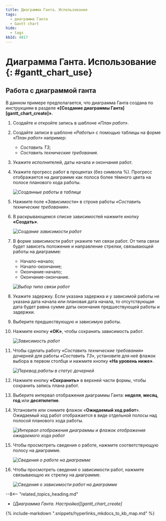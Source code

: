 ```yaml
---
title: Диаграмма Ганта. Использование
tags:
  - диаграмма Ганта
  - Gantt chart
hide:
  - tags
kbId: 4817
---
```


# Диаграмма Ганта. Использование {: #gantt_chart_use}

## Работа с диаграммой ганта

В данном примере предполагается, что диаграмма Ганта создана по инструкциям в разделе **«[Создание диаграммы Ганта][gantt_chart_create]»**.

1. Создайте и откройте запись в шаблоне _«План работ»_.
2. Создайте записи в шаблоне _«Работы»_ с помощью таблицы на форме _«План работ»_ например:

    * _Составить ТЗ_;
    * _Составить технические требования_.

3. Укажите исполнителей, даты начала и окончания работ.
4. Укажите прогресс работ в процентах (без символа %). Прогресс отображается на диаграмме как полоса более тёмного цвета на полосе планового хода работы.

    _![Созданные работы в таблице](img/using_gantt_chart_example_works.png)_

5. Нажмите поле _«Зависимости»_ в строке работы _«Составить технические требования»_.
6. В раскрывающемся списке зависимостей нажмите кнопку **«Создать»**.

    _![Создание зависимости работ](img/using_gantt_chart_example_create_dependency.png)_

7. В форме зависимости работ укажите тип связи работ. От типа связи будет зависеть положение и направление стрелки, связывающей работы на диаграмме:

    * Начало-начало;
    * Начало-окончание;
    * Окончание-начало;
    * Окончание-окончание.

    _![Выбор типа связи работ](img/using_gantt_chart_link_types.png)_

8. Укажите задержку. Если указана задержка и у зависимой работы не указана дата начала или плановая дата начала, то отсутствующая дата будет равна сумме даты окончания предшествующей работы и задержки.
9. Выберите предшествующую и зависимую работы.
10. Нажмите кнопку **«OK»**, чтобы сохранить зависимость работ.

    _![Зависимость работ](img/using_gantt_chart_dependency_example.png)_

11. Чтобы сделать работу _«Составить технические требования»_ дочерней для работы _«Составить ТЗ»_, установите для неё флажок выбора в первом столбце и нажмите кнопку **«На уровень ниже»**.

    _![Перевод работы в статус дочерней](img/using_gantt_chart_child_work_example.png)_

12. Нажмите кнопку **«Сохранить»** в верхней части формы, чтобы сохранить запись плана работ.
13. Выберите интервал отображения диаграммы Ганта: **неделя**, **месяц**, **год** или **десятилетие**.
14. Установите или снимите флажок «**Ожидаемый ход работ**». Ожидаемый ход работ отображается в виде отдельной полосы над полосой планового хода работы.

    _![Интервал отображения диаграммы и флажок отображения ожидаемого хода работ](img/using_gantt_chart_interval.png)_

15. Чтобы просмотреть сведения о работе, нажмите соответствующую полосу на диаграмме.

    _![Сведения о работе на диаграмме](img/using_gantt_chart_work_details.png)_

16. Чтобы просмотреть сведения о зависимости работ, нажмите связывающую их стрелку на диаграмме.

    _![Сведения о зависимости работ на диаграмме](img/using_gantt_chart_dependency_details.png)_

<div class="relatedTopics" markdown="block">

--8<-- "related_topics_heading.md"

* _[Диаграмма Ганта. Настройка][gantt_chart_create]_

</div>

{% include-markdown ".snippets/hyperlinks_mkdocs_to_kb_map.md" %}
